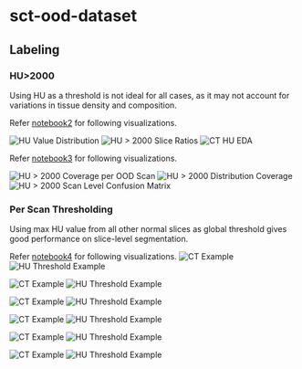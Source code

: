 # sct-ood-dataset

## Labeling
### HU>2000
Using HU as a threshold is not ideal for all cases, as it may not account for variations in tissue density and composition.

Refer [notebook2](notebooks/2_ct_HU_stats_pelvis.ipynb) for following visualizations.

![HU Value Distribution](images/2_hu_value_distribution_example_cts.png)
![HU > 2000 Slice Ratios](images/2_hu_gt2000_slice_ratios.png)
![CT HU EDA](images/2_ct_hu_eda.png)

Refer [notebook3](notebooks/3_ct_HU_label_coverage_analysis.ipynb) for following visualizations.

![HU > 2000 Coverage per OOD Scan](images/3_hu2000_coverage_per_ood_scan.png)
![HU > 2000 Distribution Coverage](images/3_hu2000_distribution_coverage.png)
![HU > 2000 Scan Level Confusion Matrix](images/3_hu2000_scan_level_confusion_matrix.png)

### Per Scan Thresholding

Using max HU value from all other normal slices as global threshold gives good performance on slice-level segmentation.

Refer [notebook4](notebooks/4_ct_scan_visualization.ipynb) for following visualizations.
![CT Example](images/4_1PA133_ct_example.png)
![HU Threshold Example](images/4_1PA133_hu_thresh_example.png)

![CT Example](images/4_1PA136_ct_example.png)
![HU Threshold Example](images/4_1PA136_hu_thresh_example.png)

![CT Example](images/4_1PA147_ct_example.png)
![HU Threshold Example](images/4_1PA147_hu_thresh_example.png)

![CT Example](images/4_1PA151_ct_example.png)
![HU Threshold Example](images/4_1PA151_hu_thresh_example.png)

![CT Example](images/4_1PA152_ct_example.png)
![HU Threshold Example](images/4_1PA152_hu_thresh_example.png)

![CT Example](images/4_1PA169_ct_example.png)
![HU Threshold Example](images/4_1PA169_hu_thresh_example.png)